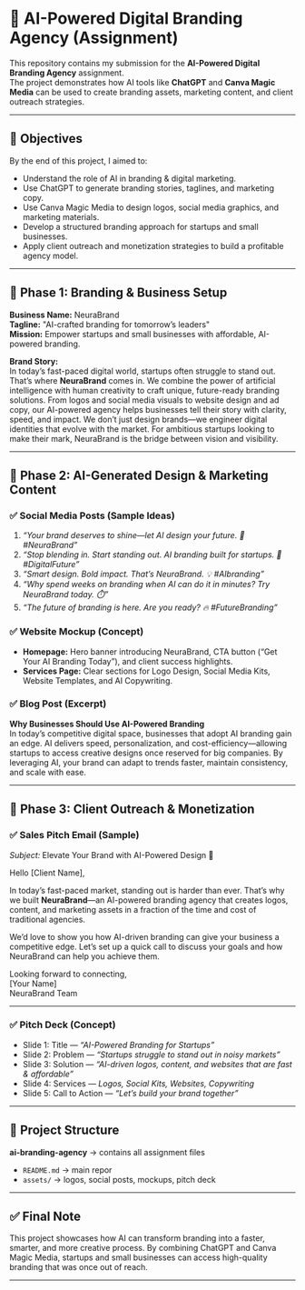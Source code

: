 # 🚀 AI-Powered Digital Branding Agency (Assignment)

This repository contains my submission for the **AI-Powered Digital Branding Agency** assignment.  
The project demonstrates how AI tools like **ChatGPT** and **Canva Magic Media** can be used to create branding assets, marketing content, and client outreach strategies.  

---

## 📌 Objectives
By the end of this project, I aimed to:
- Understand the role of AI in branding & digital marketing.  
- Use ChatGPT to generate branding stories, taglines, and marketing copy.  
- Use Canva Magic Media to design logos, social media graphics, and marketing materials.  
- Develop a structured branding approach for startups and small businesses.  
- Apply client outreach and monetization strategies to build a profitable agency model.  

---

## 🔹 Phase 1: Branding & Business Setup
**Business Name:** NeuraBrand  
**Tagline:** "AI-crafted branding for tomorrow’s leaders"  
**Mission:** Empower startups and small businesses with affordable, AI-powered branding.  

**Brand Story:**  
In today’s fast-paced digital world, startups often struggle to stand out. That’s where **NeuraBrand** comes in. We combine the power of artificial intelligence with human creativity to craft unique, future-ready branding solutions. From logos and social media visuals to website design and ad copy, our AI-powered agency helps businesses tell their story with clarity, speed, and impact. We don’t just design brands—we engineer digital identities that evolve with the market. For ambitious startups looking to make their mark, NeuraBrand is the bridge between vision and visibility.  

---

## 🔹 Phase 2: AI-Generated Design & Marketing Content

### ✅ Social Media Posts (Sample Ideas)
1. *“Your brand deserves to shine—let AI design your future. 🚀 #NeuraBrand”*  
2. *“Stop blending in. Start standing out. AI branding built for startups. 🌟 #DigitalFuture”*  
3. *“Smart design. Bold impact. That’s NeuraBrand. 💡 #AIbranding”*  
4. *“Why spend weeks on branding when AI can do it in minutes? Try NeuraBrand today. ⏱️”*  
5. *“The future of branding is here. Are you ready? 🔥 #FutureBranding”*  

### ✅ Website Mockup (Concept)
- **Homepage:** Hero banner introducing NeuraBrand, CTA button (“Get Your AI Branding Today”), and client success highlights.  
- **Services Page:** Clear sections for Logo Design, Social Media Kits, Website Templates, and AI Copywriting.  

### ✅ Blog Post (Excerpt)
**Why Businesses Should Use AI-Powered Branding**  
In today’s competitive digital space, businesses that adopt AI branding gain an edge. AI delivers speed, personalization, and cost-efficiency—allowing startups to access creative designs once reserved for big companies. By leveraging AI, your brand can adapt to trends faster, maintain consistency, and scale with ease.  

---

## 🔹 Phase 3: Client Outreach & Monetization

### ✅ Sales Pitch Email (Sample)
*Subject:* Elevate Your Brand with AI-Powered Design 🚀  

Hello [Client Name],  

In today’s fast-paced market, standing out is harder than ever. That’s why we built **NeuraBrand**—an AI-powered branding agency that creates logos, content, and marketing assets in a fraction of the time and cost of traditional agencies.  

We’d love to show you how AI-driven branding can give your business a competitive edge. Let’s set up a quick call to discuss your goals and how NeuraBrand can help you achieve them.  

Looking forward to connecting,  
[Your Name]  
NeuraBrand Team  

---

### ✅ Pitch Deck (Concept)
- Slide 1: Title — *“AI-Powered Branding for Startups”*  
- Slide 2: Problem — *“Startups struggle to stand out in noisy markets”*  
- Slide 3: Solution — *“AI-driven logos, content, and websites that are fast & affordable”*  
- Slide 4: Services — *Logos, Social Kits, Websites, Copywriting*  
- Slide 5: Call to Action — *“Let’s build your brand together”*  

---

## 📂 Project Structure

**ai-branding-agency** → contains all assignment files  
- `README.md` → main repor  
- `assets/` → logos, social posts, mockups, pitch deck  
  
---

## ✅ Final Note
This project showcases how AI can transform branding into a faster, smarter, and more creative process. By combining ChatGPT and Canva Magic Media, startups and small businesses can access high-quality branding that was once out of reach.  

---
